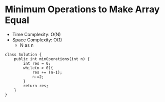 # Minimum Operations to Make Array Equal

- Time Complexity: O(N)
- Space Complexity: O(1)
  - N as n

```
class Solution {
    public int minOperations(int n) {
        int res = 0;
        while(n > 0){
            res += (n-1);
            n-=2;
        }
        return res;
    }
}
```

